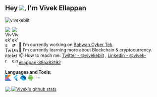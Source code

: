 ## Hey <img src="https://github.com/TheDudeThatCode/TheDudeThatCode/blob/master/Assets/Hi.gif" width="29px">, I'm Vivek Ellappan

<p align="left"> <img src="https://komarev.com/ghpvc/?username=vivekebiit&label=Views&color=blue&style=plastic" alt="vivekebiit" /> </p>

<a href="https://twitter.com/vivekebiit">
  <img align="left" alt="Vivek's Twitter" width="22px" src="https://cdn.jsdelivr.net/npm/simple-icons@v3/icons/twitter.svg" />
</a>
<a href="https://www.linkedin.com/in/vivek-ellappan-39aa83192/">
  <img align="left" alt="Vivek's Linkdein" width="22px" src="https://cdn.jsdelivr.net/npm/simple-icons@v3/icons/linkedin.svg" />
</a>

<br/>
<br/>

- 🔭 I’m currently working on [Bahwan Cyber Tek](https://www.bahwancybertek.com/).
- 🌱 I’m currently learning more about Blockchain & cryptocurrency.
- 📫 How to reach me: [Twitter - @vivekebiit](https://twitter.com/vivekebiit) , [Linkedin - @vivek-ellappan-39aa83192](https://www.linkedin.com/in/vivek-ellappan-39aa83192/)


**Languages and Tools:**  
<code><img height="20" src="https://raw.githubusercontent.com/github/explore/80688e429a7d4ef2fca1e82350fe8e3517d3494d/topics/kotlin/kotlin.png"></code>
<code><img height="20" src="https://raw.githubusercontent.com/github/explore/80688e429a7d4ef2fca1e82350fe8e3517d3494d/topics/flutter/flutter.png"></code>
<code><img height="20" src="https://raw.githubusercontent.com/github/explore/80688e429a7d4ef2fca1e82350fe8e3517d3494d/topics/dart/dart.png"></code>
<code><img height="20" src="https://raw.githubusercontent.com/github/explore/80688e429a7d4ef2fca1e82350fe8e3517d3494d/topics/android/android.png"></code>
<code><img height="20" src="https://raw.githubusercontent.com/github/explore/80688e429a7d4ef2fca1e82350fe8e3517d3494d/topics/java/java.png"></code>
   


<a href="https://github.com/vivekebiit">
  <img align="center" src="https://github-readme-stats.vercel.app/api/top-langs/?username=vivekebiit&theme=light&hide_langs_below=1" />
</a>



<a href="https://github.com/vivekebiit">
 <img align="center" src="https://github-readme-stats.vercel.app/api?username=vivekebiit&show_icons=true&theme=light&line_height=27" alt="Vivek's github stats"/>
</a>
